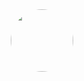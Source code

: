<div id="header" align="center">
  <img src="https://avatars.githubusercontent.com/u/84327508?v=4" style="border-radius: 50%;width: 100px" />
</div>
